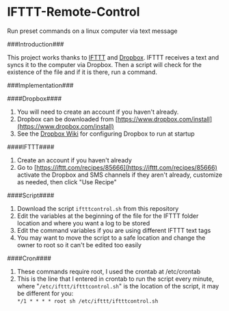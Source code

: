IFTTT-Remote-Control
====================

Run preset commands on a linux computer via text message

###Introduction###

This project works thanks to [IFTTT](https://ifttt.com) and [Dropbox](https://www.dropbox.com).  IFTTT receives a text and syncs it to the computer via Dropbox.  Then a script will check for the existence of the file and if it is there, run a command.

###Implementation###

####Dropbox####

1. You will need to create an account if you haven't already.
2. Dropbox can be downloaded from [https://www.dropbox.com/install](https://www.dropbox.com/install)
3. See the [Dropbox Wiki](http://www.dropboxwiki.com/Text_Based_Linux_Install#Running_on_system_startup) for configuring Dropbox to run at startup

####IFTTT####

1. Create an account if you haven't already
2. Go to [https://ifttt.com/recipes/85666](https://ifttt.com/recipes/85666) activate the Dropbox and SMS channels if they aren't already, customize as needed, then click "Use Recipe"

####Script####

1. Download the script ```iftttcontrol.sh``` from this repository
2. Edit the variables at the beginning of the file for the IFTTT folder location and where you want a log to be stored
3. Edit the command variables if you are using different IFTTT text tags
4. You may want to move the script to a safe location and change the owner to root so it can't be edited too easily

####Cron####

1. These commands require root, I used the crontab at /etc/crontab
2. This is the line that I entered in crontab to run the script every minute, where "```/etc/ifttt/iftttcontrol.sh```" is the location of the script, it may be different for you:  
```*/1 * * * * root sh /etc/ifttt/iftttcontrol.sh```
